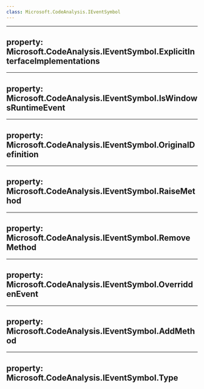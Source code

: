 ```yaml
---
class: Microsoft.CodeAnalysis.IEventSymbol
---
```


---
property: Microsoft.CodeAnalysis.IEventSymbol.ExplicitInterfaceImplementations
---

---
property: Microsoft.CodeAnalysis.IEventSymbol.IsWindowsRuntimeEvent
---

---
property: Microsoft.CodeAnalysis.IEventSymbol.OriginalDefinition
---

---
property: Microsoft.CodeAnalysis.IEventSymbol.RaiseMethod
---

---
property: Microsoft.CodeAnalysis.IEventSymbol.RemoveMethod
---

---
property: Microsoft.CodeAnalysis.IEventSymbol.OverriddenEvent
---

---
property: Microsoft.CodeAnalysis.IEventSymbol.AddMethod
---

---
property: Microsoft.CodeAnalysis.IEventSymbol.Type
---

